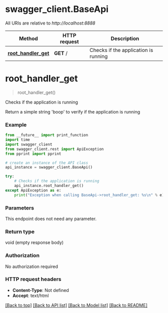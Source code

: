 # swagger_client.BaseApi

All URIs are relative to *http://localhost:8888*

Method | HTTP request | Description
------------- | ------------- | -------------
[**root_handler_get**](BaseApi.md#root_handler_get) | **GET** / | Checks if the application is running


# **root_handler_get**
> root_handler_get()

Checks if the application is running

Return a simple string 'boop' to verify if the application is running

### Example
```python
from __future__ import print_function
import time
import swagger_client
from swagger_client.rest import ApiException
from pprint import pprint

# create an instance of the API class
api_instance = swagger_client.BaseApi()

try:
    # Checks if the application is running
    api_instance.root_handler_get()
except ApiException as e:
    print("Exception when calling BaseApi->root_handler_get: %s\n" % e)
```

### Parameters
This endpoint does not need any parameter.

### Return type

void (empty response body)

### Authorization

No authorization required

### HTTP request headers

 - **Content-Type**: Not defined
 - **Accept**: text/html

[[Back to top]](#) [[Back to API list]](../README.md#documentation-for-api-endpoints) [[Back to Model list]](../README.md#documentation-for-models) [[Back to README]](../README.md)

